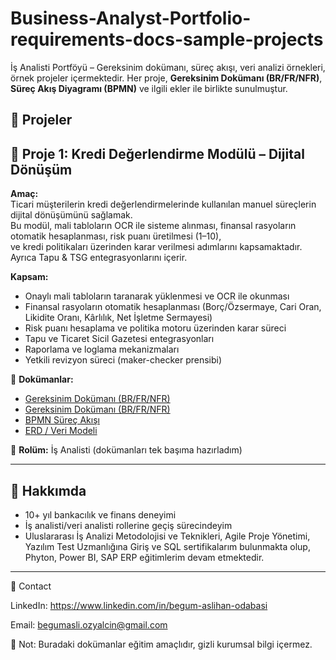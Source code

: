 # Business-Analyst-Portfolio-requirements-docs-sample-projects
İş Analisti Portföyü – Gereksinim dokümanı, süreç akışı, veri analizi örnekleri, örnek projeler içermektedir.
Her proje, **Gereksinim Dokümanı (BR/FR/NFR)**, **Süreç Akış Diyagramı (BPMN)** ve ilgili ekler ile birlikte sunulmuştur. 

## 📂 Projeler     



## 📌 Proje 1: Kredi Değerlendirme Modülü – Dijital Dönüşüm

**Amaç:**  
Ticari müşterilerin kredi değerlendirmelerinde kullanılan manuel süreçlerin dijital dönüşümünü sağlamak.  
Bu modül, mali tabloların OCR ile sisteme alınması, finansal rasyoların otomatik hesaplanması, risk puanı üretilmesi (1–10),  
ve kredi politikaları üzerinden karar verilmesi adımlarını kapsamaktadır. Ayrıca Tapu & TSG entegrasyonlarını içerir.  

**Kapsam:**  
- Onaylı mali tabloların taranarak yüklenmesi ve OCR ile okunması  
- Finansal rasyoların otomatik hesaplanması (Borç/Özsermaye, Cari Oran, Likidite Oranı, Kârlılık, Net İşletme Sermayesi)  
- Risk puanı hesaplama ve politika motoru üzerinden karar süreci  
- Tapu ve Ticaret Sicil Gazetesi entegrasyonları  
- Raporlama ve loglama mekanizmaları  
- Yetkili revizyon süreci (maker-checker prensibi)  

📄 **Dokümanlar:**  
- [Gereksinim Dokümanı (BR/FR/NFR)](./Kredi_Degerlendirme_Modulu.docx)
- [Gereksinim Dokümanı (BR/FR/NFR)](./Kredi_Degerlendirme_Modulu.pdf)
- [BPMN Süreç Akışı](./BPMN.png)  
- [ERD / Veri Modeli](./ERD.png)  

👤 **Rolüm:** İş Analisti (dokümanları tek başıma hazırladım)

---


## 🌟 Hakkımda  
- 10+ yıl bankacılık ve finans deneyimi  
- İş analisti/veri analisti rollerine geçiş sürecindeyim  
- Uluslararası İş Analizi Metodolojisi ve Teknikleri, Agile Proje Yönetimi, Yazılım Test Uzmanlığına Giriş ve SQL sertifikalarım bulunmakta olup, Phyton, Power BI, SAP ERP eğitimlerim devam etmektedir.

---
🔗 Contact

LinkedIn: https://www.linkedin.com/in/begum-aslihan-odabasi

Email: begumasli.ozyalcin@gmail.com

📌 Not: Buradaki dokümanlar eğitim amaçlıdır, gizli kurumsal bilgi içermez.  
